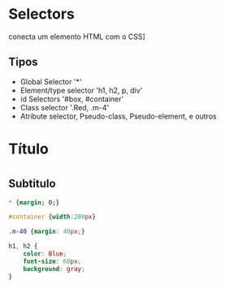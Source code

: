 # Selectors

conecta um elemento HTML com o CSS]

## Tipos

* Global Selector '*'
* Element/type selector 'h1, h2, p, div'
* id Selectors '#box, #container'
* Class selector '.Red, .m-4'
* Atribute selector, Pseudo-class, Pseudo-element, e outros

<div id="container" class="m-40">
  <h1>Título<h1>
  <h2>Subtitulo</h2>
</div>

```css
* {margin; 0;}

#container {width:200px}

.m-40 {margin: 40px;}

h1, h2 {
    color: Blue;
    font-size: 60px;
    background: gray;
}
```